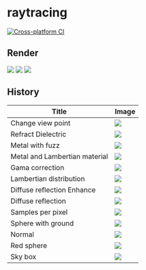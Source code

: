 # raytracing
[![Cross-platform CI](https://github.com/ohto-ai/raytracing/actions/workflows/ci.yaml/badge.svg)](https://github.com/ohto-ai/raytracing/actions/workflows/ci.yaml)

## Render
![](doc/img/render.png)
![](doc/img/render_2k.png)
![](doc/img/render_mt.gif)

## History
|             Title             |                     Image                      |
| ----------------------------- | ---------------------------------------------- |
| Change view point             | ![](doc/img/change_view_point.png)             |
| Refract Dielectric            | ![](doc/img/refract_dielectric.png)            |
| Metal with fuzz               | ![](doc/img/metal_with_fuzz.png)               |
| Metal and Lambertian material | ![](doc/img/metal_and_lambertian_material.png) |
| Gama correction               | ![](doc/img/gama_correction.png)               |
| Lambertian distribution       | ![](doc/img/lambertian_distribution.png)       |
| Diffuse reflection Enhance    | ![](doc/img/diffuse_reflection_enhance.png)    |
| Diffuse reflection            | ![](doc/img/diffuse_reflection.png)            |
| Samples per pixel             | ![](doc/img/samples_per_pixel.png)             |
| Sphere with ground            | ![](doc/img/sphere_with_ground.png)            |
| Normal                        | ![](doc/img/normal.png)                        |
| Red sphere                    | ![](doc/img/red_sphere.png)                    |
| Sky box                       | ![](doc/img/sky_box.png)                       |
